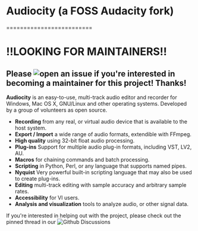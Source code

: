# Audiocity (a FOSS Audacity fork)
=========================
# !!LOOKING FOR MAINTAINERS!!
## Please ![open an issue](https://github.com/yonderbread/foss_audacity/issues) if you're interested in becoming a maintainer for this project! Thanks!

**Audiocity** is an easy-to-use, multi-track audio editor and recorder for Windows, Mac OS X, GNU/Linux and other operating systems. Developed by a group of volunteers as open source.

- **Recording** from any real, or virtual audio device that is available to the host system.
- **Export / Import** a wide range of audio formats, extendible with FFmpeg.
- **High quality** using 32-bit float audio processing.
- **Plug-ins** Support for multiple audio plug-in formats, including VST, LV2, AU.
- **Macros** for chaining commands and batch processing.
- **Scripting** in Python, Perl, or any language that supports named pipes.
- **Nyquist** Very powerful built-in scripting language that may also be used to create plug-ins.
- **Editing** multi-track editing with sample accuracy and arbitrary sample rates.
- **Accessibility** for VI users.
- **Analysis and visualization** tools to analyze audio, or other signal data.

If you're interested in helping out with the project, please check out the pinned thread in our ![Github Discussions](https://github.com/yonderbread/foss_audacity/discussions/3)
